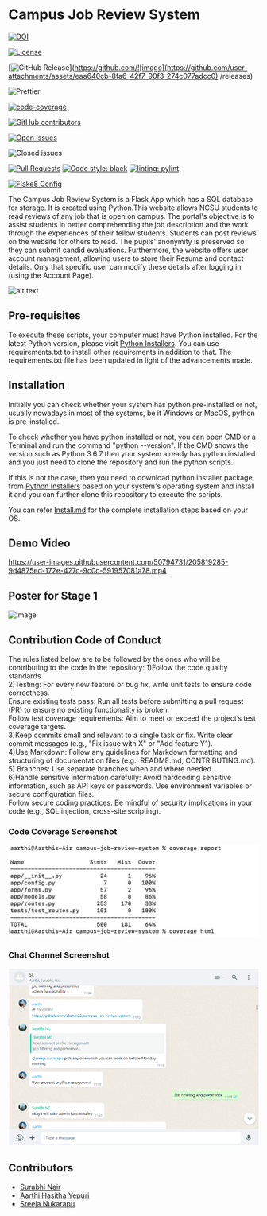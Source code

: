  # Campus Job Review System
 
<!-- <a href="https://github.com/Fall-2024-SE-Group/campus-job-review-system/actions" alt="Build Status"><img src="https://img.shields.io/github/workflow/status/github.com/Fall-2024-SE-Group/campus-job-review-system/Build%20main" /></a> -->

<!-- <img alt="GitHub Workflow Status" src="https://img.shields.io/github/workflow/status/![image](https://github.com/user-attachments/assets/0b2a9ba1-133f-43ac-9734-692214d15106)
/website?color=magenta&label=Documentation"> -->

[![DOI](https://https://zenodo.org/records/14027357)](https://zenodo.org/badge/latestdoi/14027357)

<a href="https://github.com/![image](https://github.com/user-attachments/assets/8ec674e2-4e99-4025-a651-82736b866a24)
/blob/main/LICENSE"><img                                              
alt="License" src="https://img.shields.io/github/license/![image](https://github.com/user-attachments/assets/3ea30558-e70f-4e62-9413-d8805548bff0)
"></a>

[![GitHub Release](https://img.shields.io/github/release/![image](https://github.com/user-attachments/assets/1c306eea-4740-45a8-ba5c-01e63ba412df)
)](https://github.com/![image](https://github.com/user-attachments/assets/eaa640cb-8fa6-42f7-90f3-274c077adcc0)
/releases)


![Prettier](https://img.shields.io/badge/code%20style-prettier-ff69b4)


[![code-coverage](https://img.shields.io/badge/code--coverage-62%25-green)](https://drive.google.com/file/d/1oO6JZ_l4851oo6Akqr53Kv9ANjqwhcnr/view?usp=share_link)

[![GitHub contributors](https://img.shields.io/github/contributors/Fall-2024-SE-Group/campus-job-review-system)](https://github.com/Fall-2024-SE-Group/campus-job-review-system/graphs/contributors)

[![Open Issues](https://img.shields.io/github/issues/Fall-2024-SE-Group/campus-job-review-system)](https://github.com/Fall-2024-SE-Group/campus-job-review-system/issues)

![Closed issues](https://img.shields.io/github/issues-closed/Fall-2024-SE-Group/campus-job-review-system?color=bright-green)

[![Pull Requests](https://img.shields.io/github/issues-pr/Fall-2024-SE-Group/campus-job-review-system)](https://github.com/Fall-2024-SE-Group/campus-job-review-system)
[![Code style: black](https://img.shields.io/badge/code%20style-black-000000.svg)](https://github.com/psf/black)
[![linting: pylint](https://img.shields.io/badge/linting-pylint-yellowgreen)](https://github.com/PyCQA/pylint)

[![Flake8 Config](https://img.shields.io/badge/config-.flake8-blue)](https://github.com/Fall-2024-SE-Group/campus-job-review-system/actions/workflows/flake8.yml)

The Campus Job Review System is a Flask App which has a SQL database for storage. It is created using Python.This website allows NCSU students to read reviews of any job that is open on campus. The portal's objective is to assist students in better comprehending the job description and the work through the experiences of their fellow students. Students can post reviews on the website for others to read. The pupils' anonymity is preserved so they can submit candid evaluations. Furthermore, the website offers user account management, allowing users to store their Resume and contact details. Only that specific user can modify these details after logging in (using the Account Page).

 ![alt text](https://github.com/Fall-2024-SE-Group/campus-job-review-system/blob/main/Data/homepage.jpeg)


## Pre-requisites
To execute these scripts, your computer must have Python installed. For the latest Python version, please visit [Python Installers](https://www.python.org/downloads/). You can use requirements.txt to install other requirements in addition to that. The requirements.txt file has been updated in light of the advancements made.

## Installation
Initially you can check whether your system has python pre-installed or not, usually nowadays in most of the systems, be it Windows or MacOS, python is pre-installed. 

To check whether you have python installed or not, you can open CMD or a Terminal and run the command "python --version". If the CMD shows the version such as Python 3.6.7 then your system already has python installed and you just need to clone the repository and run the python scripts. 

If this is not the case, then you need to download python installer package from [Python Installers](https://www.python.org/downloads/) based on your system's operating system and install it and you can further clone this repository to execute the scripts.

You can refer [Install.md](https://github.com/Fall-2024-SE-Group/campus-job-review-system/blob/main/install.md) for the complete installation steps based on your OS.


## Demo Video
https://user-images.githubusercontent.com/50794731/205819285-9d4875ed-172e-427c-9c0c-591957081a78.mp4


## Poster for Stage 1
![image](https://github.com/user-attachments/assets/408451c7-bb33-4996-842e-b254a20c440d)


## Contribution Code of Conduct

The rules listed below are to be followed by the ones who will be contributing to the code in the repository:
  1)Follow the code quality standards <br>
  2)Testing: For every new feature or bug fix, write unit tests to ensure code correctness.<br>
  Ensure existing tests pass: Run all tests before submitting a pull request (PR) to ensure no existing functionality is broken.<br>
  Follow test coverage requirements: Aim to meet or exceed the project’s test coverage targets.<br>
  3)Keep commits small and relevant to a single task or fix. Write clear commit messages (e.g., "Fix issue with X" or "Add feature Y").<br>
  4)Use Markdown: Follow any guidelines for Markdown formatting and structuring of documentation files (e.g., README.md, CONTRIBUTING.md).<br>
  5) Branches: Use separate branches when and where needed.<br>
  6)Handle sensitive information carefully: Avoid hardcoding sensitive information, such as API keys or passwords. Use environment variables or secure configuration files. <br>
    Follow secure coding practices: Be mindful of security implications in your code (e.g., SQL injection, cross-site scripting).
  


### Code Coverage Screenshot

![alt text](test_coverage.jpg)

### Chat Channel Screenshot

![image](chat_image)


## Contributors

- [Surabhi Nair](https://github.com/surabhi1914)
- [Aarthi Hasitha Yepuri](https://github.com/Hasitha257)
- [Sreeja Nukarapu](https://github.com/Sreeja-Nukarapu)

